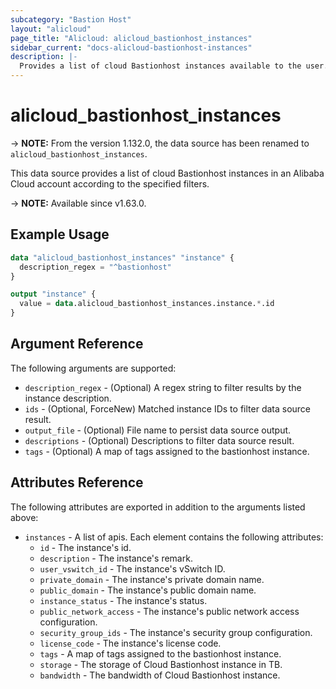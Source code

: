 ```yaml
---
subcategory: "Bastion Host"
layout: "alicloud"
page_title: "Alicloud: alicloud_bastionhost_instances"
sidebar_current: "docs-alicloud-bastionhost-instances"
description: |-
  Provides a list of cloud Bastionhost instances available to the user.
---
```


# alicloud_bastionhost_instances

-> **NOTE:** From the version 1.132.0, the data source has been renamed to `alicloud_bastionhost_instances`.

This data source provides a list of cloud Bastionhost instances in an Alibaba Cloud account according to the specified filters.

-> **NOTE:** Available since v1.63.0.

## Example Usage

```terraform
data "alicloud_bastionhost_instances" "instance" {
  description_regex = "^bastionhost"
}

output "instance" {
  value = data.alicloud_bastionhost_instances.instance.*.id
}
```

## Argument Reference

The following arguments are supported:

* `description_regex` - (Optional) A regex string to filter results by the instance description.
* `ids` - (Optional, ForceNew) Matched instance IDs to filter data source result.
* `output_file` - (Optional) File name to persist data source output.
* `descriptions` - (Optional) Descriptions to filter data source result.
* `tags` - (Optional) A map of tags assigned to the bastionhost instance.

## Attributes Reference

The following attributes are exported in addition to the arguments listed above:
* `instances` - A list of apis. Each element contains the following attributes:
  * `id` - The instance's id.
  * `description` - The instance's remark.
  * `user_vswitch_id` - The instance's vSwitch ID.
  * `private_domain` - The instance's private domain name.
  * `public_domain` - The instance's public domain name.
  * `instance_status` - The instance's status.
  * `public_network_access` - The instance's public network access configuration.
  * `security_group_ids` - The instance's security group configuration.
  * `license_code` - The instance's license code.
  * `tags` - A map of tags assigned to the bastionhost instance.
  * `storage` - The storage of Cloud Bastionhost instance in TB.
  * `bandwidth` - The bandwidth of Cloud Bastionhost instance.
